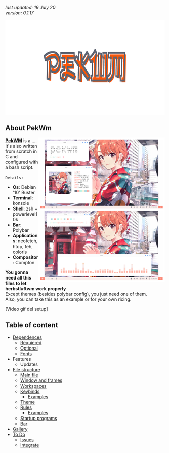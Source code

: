 *last updated: 19 July 20*<br>
*version: 0.1.17*

<img src="../Pictures/pk_banner.png" align=center height=300px>

## About PekWm

<img src="../Pictures/pkdemo.png" align=right width=400px>
<p align=left>
<strong><a href="https://www.pekwm.org/">PekWM</a></strong> is a ....<br>
It's also written from scratch in C and configured with a bash script.
</p>

`Details:`
+ **Os**: Debian '10' Buster
+ **Terminal**: konsole
+ **Shell**: zsh + powerlevel10k
+ **Bar**: Polybar
+ **Applications**: neofetch, htop, feh, colorls
+ **Compositor**: Compton

**You gonna need all this files to let herbstluftwm work properly**<br>
Except themes (besides polybar config), you just need one of them.<br>
Also, you can take this as an example or for your own ricing.<br>

[Video gif del setup]

## Table of content
+ [Dependences](#Dependences)
	- [Requiered](#Requiered-dependences)
	- [Optional](#Optional-dependences)
 	- [Fonts](#Fonts)
+ Features
	- Updates
+ [File structure](#File-structure)
	- [Main file](#Main-file)
	- [Window and frames](#Window-and-frames)
	- [Workspaces](#Workspaces)
	- [Keybinds](#Keybinds)
		- [Examples](#Some-keybinds)
	- [Theme](https://github.com/yowls/dotfiles/tree/debian/.config/herbstluftwm/HlThemes)
	- [Rules](#Rules)
		- [Examples](#Some-rules)
	- [Startup programs](#Startup-programs)
	- [Bar](https://github.com/yowls/dotfiles/tree/debian/.config/polybar)
+ [Gallery](https://github.com/yowls/dotfiles/tree/debian/Pictures#herbstluftwm)
+ [To Do](#To-Do)
	- [Issues](#Issues)
	- [Integrate](#Integrate)
